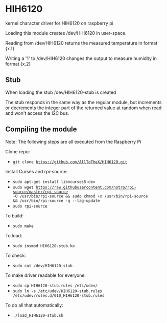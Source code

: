 # HIH6120
kernel character driver for HIH6120 on raspberry pi

Loading this module creates /dev/HIH6120 in user-space.

Reading from /dev/HIH6120 returns the measured temperature in format {x.1}

Writing a '1' to /dev/HIH6120 changes the output to measure humidity in format {x.2}

## Stub
When loading the stub /dev/HIH6120-stub is created

The stub responds in the same way as the regular module, but increments or decrements the integer part of the returned value at random when read and won't access the I2C bus.

## Compiling the module
Note: The following steps are all executed from the Raspberry Pi

Clone repo:
* <code>git clone https://github.com/AllToTheX/HIH6120.git</code>

Install Curses and rpi-source:

* <code>sudo apt-get install libncurses5-dev</code>
* <code>sudo wget https://raw.githubusercontent.com/notro/rpi-source/master/rpi-source -O /usr/bin/rpi-source && sudo chmod +x /usr/bin/rpi-source && /usr/bin/rpi-source -q --tag-update</code>
* <code>sudo rpi-source</code>

To build:
* <code>sudo make</code>

To load:
* <code>sudo insmod HIH6120-stub.ko</code>

To check:
* <code>sudo cat /dev/HIH6120-stub</code>

To make driver readable for everyone:
* <code>sudo cp HIH6120-stub.rules /etc/udev/</code>
* <code>sudo ln -s /etc/udev/HIH6120-stub.rules /etc/udev/rules.d/010_HIH6120-stub.rules</code>

To do all that automatically:
* <code>./load_HIH6120-stub.sh</code>
